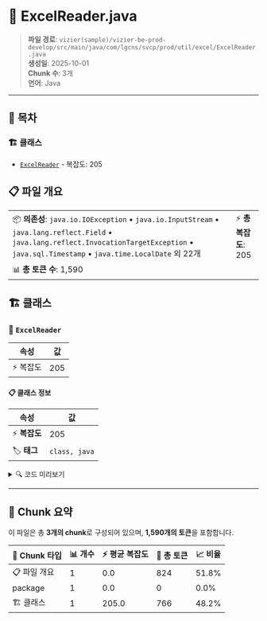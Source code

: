 # 📄 ExcelReader.java

> **파일 경로**: `vizier(sample)/vizier-be-prod-develop/src/main/java/com/lgcns/svcp/prod/util/excel/ExcelReader.java`  
> **생성일**: 2025-10-01  
> **Chunk 수**: 3개  
> **언어**: Java
---

## 📑 목차

### 🏗️ 클래스
- [`ExcelReader`](#class-excelreader) - 복잡도: 205

## 📋 파일 개요

| | |
|--|--|
| 📦 **의존성**: `java.io.IOException` • `java.io.InputStream` • `java.lang.reflect.Field` • `java.lang.reflect.InvocationTargetException` • `java.sql.Timestamp` • `java.time.LocalDate` 외 22개 | ⚡ **총 복잡도**: 205 |
| 📊 **총 토큰 수**: 1,590 |  |



## 🏗️ 클래스

### <a id="class-excelreader"></a>🎯 `ExcelReader`

| 속성 | 값 |
|------|----|
| ⚡ 복잡도 | 205 |



#### 📋 클래스 정보

| 속성 | 값 |
|------|----|
| ⚡ **복잡도** | 205 || 📍 **라인 범위** | 35-35 |
| 🏷️ **태그** | `class, java` |

<details>
<summary>🔍 코드 미리보기</summary>

```java
public class ExcelReader {

	private Workbook workBook;

	public static final String XLS = "xls";
	public static final String XLSX = "xlsx";

	public ExcelReader() {
	}

	public ExcelReader(Part filePart) {
		try {
			String type = FileUtil.getExtension(filePart.getSubmittedFileName());
			if (XLS.equalsIgnoreCase(type)) {
				this.workBook = new HSSFWorkbook(filePart.getInputStream());
			} else if (XLSX.equalsIgnoreCase(type)) {
				this.workBook = new XSSFWorkbook(filePart.getInputStream());
			}
		} catch (IOException e) {
			throw new BusinessException("Read file fail!");
		}
	}

	public ExcelReader(InputStream fileInputStream, String type) {
		try {
			if (XLS.equalsIgnoreCase(type)) {
				this.workBook = new HSSFWorkbook(fileInputStream);
			} else if (XLSX.equalsIgnoreCase(type)) {...
```

**Chunk 정보**
- 🆔 **ID**: `36d2369151e5`
- 📍 **라인**: 35-35
- 📊 **토큰**: 766
- 🏷️ **태그**: `class, java`

</details>

---





## 🧩 Chunk 요약

이 파일은 총 **3개의 chunk**로 구성되어 있으며, **1,590개의 토큰**을 포함합니다.

| 🧩 Chunk 타입 | 📊 개수 | ⚡ 평균 복잡도 | 📝 총 토큰 | 📈 비율 |
|---------------|--------|-------------|----------|--------|
| 📋 파일 개요 | 1 | 0.0 | 824 | 51.8% |
| package | 1 | 0.0 | 0 | 0.0% |
| 🏗️ 클래스 | 1 | 205.0 | 766 | 48.2% |


